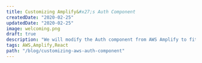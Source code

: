 ```yaml
---
title: Customizing Amplify&#x27;s Auth Component
createdDate: "2020-02-25"
updatedDate: "2020-02-25"
image: welcoming.png
draft: true
description: "We will modify the Auth component from AWS Amplify to fit our UI needs without tocuhing the authentication logic."
tags: AWS,Amplify,React
path: "/blog/customizing-aws-auth-component"
---
```


